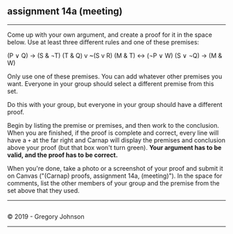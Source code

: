 ## assignment 14a (meeting)

---

Come up with your own argument, and create a proof for it in the space below. Use at least three different rules and one of these premises:

(P &or; Q) &rarr; (S & &not;T)
(T & Q) v ~(S v R)
(M & T) &harr; (&not;P &or; W)
(S &or; &not;Q) &rarr; (M & W) 

Only use one of these premises. You can add whatever other premises you want. Everyone in your group should select a different premise from this set. 

Do this with your group, but everyone in your group should have a different proof.

Begin by listing the premise or premises, and then work to the conclusion. When you are finished, if the proof is complete and correct, every line will have a `+` at the far right and Carnap will display the premises and conclusion above your proof (but that box won't turn green). **Your argument has to be valid, and the proof has to be correct.**

When you're done, take a photo or a screenshot of your proof and submit it on Canvas ("(Carnap) proofs, assignment 14a, (meeting)"). In the space for comments, list the other members of your group and the premise from the set above that they used.

---

~~~{.Playground .JohnsonSL init="now" options="fonts tabindent render resize" guides="fitch"}
~~~

<p>&copy; 2019 - <script>document.write(new Date().getFullYear())</script> Gregory Johnson</p>

---
 
